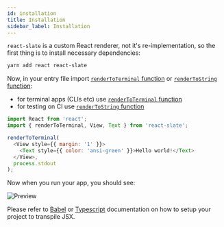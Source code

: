 ```yaml
---
id: installation
title: Installation
sidebar_label: Installation
---
```


`react-slate` is a custom React renderer, not it's re-implementation, so the first thing is to install necessary dependencies:

```bash
yarn add react react-slate
```

Now, in your entry file import [`renderToTerminal` function](./renderToTerminal-function.md) or [`renderToString` function](./renderToString-function.md):

* for terminal apps (CLIs etc) use [`renderToTerminal` function](./renderToTerminal-function.md)
* for testing on CI use [`renderToString` function](./renderToString-function.md)

```js
import React from 'react';
import { renderToTerminal, View, Text } from 'react-slate';

renderToTerminal(
  <View style={{ margin: '1' }}>
    <Text style={{ color: 'ansi-green' }}>Hello world!</Text>
  </View>,
  process.stdout
);
```

Now when you run your app, you should see:

![Preview](/img/preview.png)

Please refer to [Babel](http://babeljs.io/) or [Typescript](https://www.typescriptlang.org/) documentation on how to setup your project to transpile JSX.
